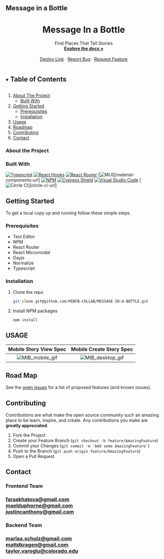 ## Message in a Bottle

<!-- Frequently Used Links
https://shields.io/

My GitHub Profile
* [My GitHub Profile](github.com/justincanthony)

Websites
* [Javascript](https://www.javascript.com/)
* [HTML](https://html.com/)
* [CSS](https://developer.mozilla.org/en-US/docs/Web/CSS)
* [eslint](https://eslint.org/)
* [node](https://nodejs.org/en/)
* [WebPack](https://webpack.js.org/)
* [Express](https://expressjs.com/)
-->

<!-- PROJECT Details -->

  <h1 align="center">Message In a Bottle</h1>

  <p align="center">Find Places That Tell Stories
    <br />
    <a href=https://github.com/MIBFB-COLLAB/MESSAGE-IN-A-BOTTLE><strong>Explore the docs »</strong></a>
    <br />
    <br />
    <a href="https://message-in-a-bottle-fe-app.herokuapp.com/">Deploy Link</a>
    ·
    <a href="https://github.com/MIBFB-COLLAB/MESSAGE-IN-A-BOTTLE/issues">Report Bug</a>
    ·
    <a href="https://github.com/MIBFB-COLLAB/MESSAGE-IN-A-BOTTLE/issues">Request Feature</a>
</p>


<!-- TABLE OF CONTENTS -->
<details open="open">
  <summary><h2 style="display: inline-block">Table of Contents</h2></summary>
  <ol>
    <li>
      <a href="#about-the-project">About The Project</a>
      <ul>
        <li><a href="#built-with">Built With</a></li>
      </ul>
    </li>
    <li>
      <a href="#getting-started">Getting Started</a>
      <ul>
        <li><a href="#prerequisites">Prerequisites</a></li>
        <li><a href="#installation">Installation</a></li>
      </ul>
    </li>
    <li><a href="#usage">Usage</a></li>
    <li><a href="#roadmap">Roadmap</a></li>
    <li><a href="#contributing">Contributing</a></li>
    <li><a href="#contact">Contact</a></li>
  </ol>
</details>


### About the Project
<!-- Describe what the over all scope and learning goal of the project is, and what set-up the challenge was framed in-->


### Built With
[![Typescript][typescript-shield]][typescript-url]
[![React Hooks][react-hooks-shield]][react-hooks-url]
[![React Router][react-router-shield]][react-router-url]
[![MUI][material-components-shield]][material-components-url]
[![NPM][npm-shield]][npm-url]
[![Cypress Shield][cypress-shield]][cypress-url]
[![Visual Studio Code][visual-studio-code-shield]][visual-studio-code-url]
[![Circle CI][circle-ci-shield]][circle-ci-url]


<!-- GETTING STARTED -->
## Getting Started

To get a local copy up and running follow these simple steps.

### Prerequisites
* Text Editor
* NPM
* React Router
* React Micromodal
* Dayjs
* Normalize
* Typescript

### Installation

1. Clone the repo
   ```sh
   git clone git@github.com:MIBFB-COLLAB/MESSAGE-IN-A-BOTTLE.git
   ```
2. Install NPM packages
   ```sh
   npm install
   ```

## USAGE
<!--DESCRIBE WHAT THE USAGE EXPERIENCE IS LIKE/BUILT ON -->

Mobile Story View Spec              |  Mobile Create Story Spec
:----------------------------:|:-------------------------:
![MIB_mobile_gif](https://user-images.githubusercontent.com/82064981/139134685-18a69cc7-7872-4442-9a60-72532071ad06.gif)|![MIB_desktop_gif](https://user-images.githubusercontent.com/82064981/139134697-3ab7221b-5ecc-4ada-bf82-d1f09b6801ca.gif)



<!-- ROAD MAP -->
## Road Map

See the [open issues](https://github.com/MIBFB-COLLAB/MESSAGE-IN-A-BOTTLE/issues) for a list of proposed features (and known issues).


<!-- CONTRIBUTING -->
## Contributing

Contributions are what make the open source community such an amazing place to be learn, inspire, and create. Any contributions you make are **greatly appreciated**.

1. Fork the Project
2. Create your Feature Branch (`git checkout -b feature/AmazingFeature`)
3. Commit your Changes (`git commit -m 'Add some AmazingFeature'`)
4. Push to the Branch (`git push origin feature/AmazingFeature`)
5. Open a Pull Request

## Contact
<h3>Frontend Team<h3>
<a class="u-email Link--primary " href="mailto:faraakhatova@gmail.com">faraakhatova@gmail.com</a>
<br/>
<a class="u-email Link--primary " href="mailto:maelduphorne@gmail.com">maelduphorne@gmail.com</a>
<br/>
<a class="u-email Link--primary " href="mailto:justincanthony@gmail.com">justincanthony@gmail.com</a>

<h3>Backend Team<h3>
<a class="u-email Link--primary " href="mailto:marlaa.schulz@gmail.com">marlaa.schulz@gmail.com</a>
<br/>
<a class="u-email Link--primary " href="mattdkragen@gmail.com">mattdkragen@gmail.com</a>
<br/>
<a class="u-email Link--primary " href="mailto:taylor.varoglu@colorado.edu
">taylor.varoglu@colorado.edu</a>

<!-- MARKDOWN LINKS & IMAGES -->
<!-- https://www.markdownguide.org/basic-syntax/#reference-style-links -->
[project-spec-url]: https://mod4.turing.edu/projects/capstone/
[turing-shield]: https://img.shields.io/badge/Project%20-Spec-blue
[contributors-shield]: https://img.shields.io/badge/Contributors-1-blue
[contributors-url]: https://github.com/orgs/MIBFB-COLLAB/people
[issues-shield]: https://img.shields.io/badge/Issues-1-blue
[issues-url]: https://github.com/MIBFB-COLLAB/MESSAGE-IN-A-BOTTLE/issues
[react-hooks-shield]: https://img.shields.io/badge/react-%2320232a.svg?style=for-the-badge&logo=react&logoColor=%2361DAFB
[react-hooks-url]: https://reactjs.org/docs/hooks-intro.html
[react-router-shield]: https://img.shields.io/badge/React_Router-CA4245?style=for-the-badge&logo=react-router&logoColor=white
[react-router-url]: https://reactrouter.com/
[npm-shield]: https://img.shields.io/badge/NPM-%23000000.svg?style=for-the-badge&logo=npm&logoColor=white
[npm-url]: https://www.npmjs.com/
[cypress-shield]: https://img.shields.io/badge/-cypress-%23E5E5E5?style=for-the-badge&logo=cypress&logoColor=058a5e
[cypress-url]: https://docs.cypress.io/guides/overview/why-cypress
[visual-studio-code-shield]: https://img.shields.io/badge/Visual%20Studio%20Code-0078d7.svg?style=for-the-badge&logo=visual-studio-code&logoColor=white
[visual-studio-code-url]: https://code.visualstudio.com/
[circle-ci-shield]: 
[circle-ci-url]:
[material-components-shield]:
[material-components-url]:
[typescript-shield]: https://img.shields.io/badge/typescript-%23007ACC.svg?style=for-the-badge&logo=typescript&logoColor=white
[typescript-url]: https://www.typescriptlang.org/
